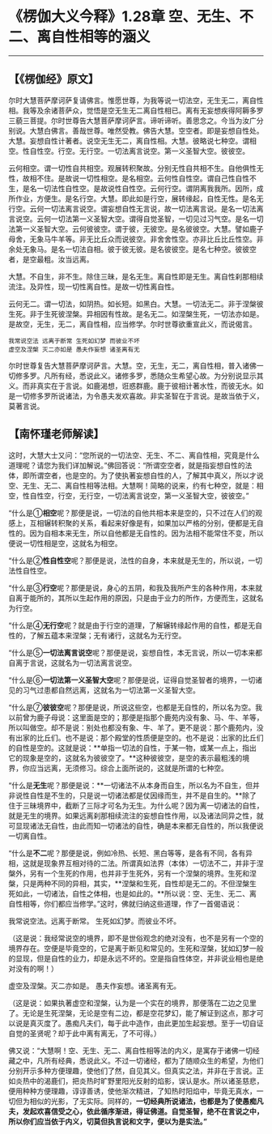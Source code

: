 # 《楞伽大义今释》1.28章 空、无生、不二、离自性相等的涵义

------

## 【《楞伽经》原文】

尔时大慧菩萨摩诃萨复请佛言。惟愿世尊，为我等说一切法空，无生无二，离自性相。我等及余诸菩萨众，觉悟是空无生无二离自性相已。离有无妄想疾得阿耨多罗三藐三菩提。尔时世尊告大慧菩萨摩诃萨言。谛听谛听。善思念之。今当为汝广分别说。大慧白佛言。善哉世尊。唯然受教。佛告大慧。空空者。即是妄想自性处。大慧。妄想自性计著者。说空无生无二，离自性相。大慧。彼略说七种空。谓相空。性自性空。行空。无行空。一切法离言说空。第一义圣智大空。彼彼空。

云何相空。谓一切性自共相空。观展转积聚故。分别无性自共相不生。自他俱性无性，故相不住。是故说一切性相空。是名相空。云何性自性空。谓自己性自性不生，是名一切法性自性空。是故说性自性空。云何行空。谓阴离我我所。因所，成所作业，方便生。是名行空。大慧。即此如是行空，展转缘起，自性无性。是名无行空。云何一切法离言说空。谓妄想自性无言说，故一切法离言说。是名一切法离言说空。云何一切法第一义圣智大空。谓得自觉圣智，一切见过习气空。是名一切法第一义圣智大空。云何彼彼空。谓于彼，无彼空。是名彼彼空。大慧。譬如鹿子母舍，无象马牛羊等。非无比丘众而说彼空。非舍舍性空。亦非比丘比丘性空。非余处无象马。是名一切法自相。彼于彼无彼。是名彼彼空。是名七种空。彼彼空者，是空最粗。汝当远离。

大慧。不自生，非不生。除住三昧，是名无生。离自性即是无生。离自性刹那相续流注。及异性，现一切性离自性。是故一切性离自性。

云何无二。谓一切法，如阴热。如长短。如黑白。大慧。一切法无二。非于涅槃彼生死。非于生死彼涅槃。异相因有性故。是名无二。如涅槃生死，一切法亦如是。是故空，无生，无二，离自性相，应当修学。尔时世尊欲重宣此义，而说偈言。

```
我常说空法 远离于断常 生死如幻梦 而彼业不坏
虚空及涅槃 灭二亦如是 愚夫作妄想 诸圣离有无
```

尔时世尊复告大慧菩萨摩诃萨言。大慧。空，无生，无二，离自性相，普入诸佛一切修多罗。凡所有经，悉说此义。诸修多罗，悉随众生希望心故。为分别说显示其义。而非真实在于言说。如鹿渴想，诳惑群鹿。鹿于彼相计著水性，而彼无水。如是一切修多罗所说诸法，为令愚夫发欢喜故。非实圣智在于言说。是故当依于义，莫著言说。

## 【南怀瑾老师解读】

这时，大慧大士又问：“您所说的一切法空、无生、不二、离自性相，究竟是什么道理呢？请您为我们详加解说。”佛回答说：“所谓空空者，就是指妄想自性的法体，即所谓空者，也是空的。为了使执著妄想自性的人，了解其中真义，所以才说空、无生、无二、离自性相等法相。大慧啊！简略的说来，约有七种空，就是：相空，性自性空，行空，无行空，一切法离言说空，第一义圣智大空，彼彼空。”

“什么是①**相空**呢？那便是说，一切法的自他共相本来是空的，只不过在人们的观感上，互相辗转积聚的关系，看起来好像是有，如果加以严格的分别，便都是无自性的。因为自相本来无生，所以自他都是无自性的。因为法相不能常住不变，所以便说一切性相是空，这就名为相空。

“什么是②**性自性空**呢？那便是说，法性的自身，本来就是无生的，所以说，一切法性自性空。

“什么是③**行空**呢？那便是说，身心的五阴，和我及我所产生的各种作用，本来就自离于能所的，其所以生起作用的原因，只是由于业力的所作，方便而生，这就名为行空。

“什么是④**无行空**呢？就是由于行空的道理，了解辗转缘起作用的自性，都是无自性的，了解五蕴本来涅槃；无有诸行，这就名为无行空。

“什么是⑤**一切法离言说空**呢？那便是说，妄想自性，本无言说，所以一切本来都自离于言说，这就名为一切法离言说空。

“什么是⑥**一切法第一义圣智大空**呢？那便是说，证得自觉圣智者的境界，一切诸见的习气过患都自然远离，这就名为一切法第一义圣智大空。

“什么是⑦**彼彼空**呢？那便是说，所说这些空，也都是无自性的，所以名为空。我以前曾为鹿子母说：这里面是空的；那便是指那个鹿苑内没有象、马、牛、羊等，所以叫做空。却不是说：别处也都没有象、牛、羊了。更不是说：那个鹿苑内，没有出家的比丘们。也不是说：那个殿堂的性质便是空的。也不是说：出家的比丘们的自性是空的。这就是说：**单指一切法的自性，于某一物，或某一点上，指出它的现象是空的，这就名为彼彼空了。**这种彼彼空，是空的表示最粗浅的境界，你应当远离，无须修习。综合上面所说的，这就是所谓的七种空。

“什么是**无生**呢？那便是说：**一切诸法不从本身而自生，所以名为不自生，但并非说性自性是不生的，只是说一切诸法都是仗因缘而生，并不是自生的。**除了住于三昧境界中，截断了三际才可名为无生。为什么呢？因为离一切诸法的自性，就是无生的境界。如果远离刹那相续流注的妄想自性作用，以及诸法同异之性，就可显现诸法无自性，由此而知一切诸法的自性，确是本来都无自性的，所以我便说一切离自性。

“什么是**不二**呢？那便是说，例如冷热、长短、黑白等等，是各有不同，各有异相，这就是现象界互相对待的二法。所谓真如法界（本体）一切法不二，并非于涅槃外，另有一个生死的作用，也并非于生死外，另有一个涅槃的境界。生死和涅槃，只是两种不同的异相，其实，**涅槃和生死，自性却是无二的。不但涅槃生死如此，一切诸法，自性之体相，也是如此的。**所以说：空、无生、无二、离自性相等，你们都应当修学。”这时，佛就归纳这些道理，作了一首偈语说：

我常说空法。远离于断常。 生死如幻梦。而彼业不坏。

（这是说：我经常说空的境界，即不是世俗观念的绝对没有，也不是另有一个空的境界存在。空便是毕竟空的，它是离于断见和常见的。生死和涅槃，犹如幻梦一般的显现，但是自性的业力，却是永远不坏的。空是指自性体空，并非说业相也是绝对没有的啊！）

虚空及涅槃。灭二亦如是。 愚夫作妄想。诸圣离有无。

（这是说：如果执著虚空和涅槃，认为是一个实在的境界，那便落在二边之见里了。无论是生死涅槃，无论是空有二边，都是空花梦幻，能了解证到这点，那才可以说是真灭度了。愚痴凡夫们，每于此中造作，由此更加生起妄想。至于一切自证自觉的圣贤呢？却于此中离有离无，了不可得。）

佛又说：“大慧啊！空、无生、无二、离自性相等法的内义，是寓存于诸佛一切经藏之中，凡所有经典，悉说此义。不过一切诸经，都为了随顺众生的希望，为他们分别开示多种方便理趣，使他们了然，自见其义。但真实之法，并非在于言说。正如炎热中的渴鹿们，把炎热时旷野里阳光反射的焰影，误认是水。所以诸圣慈悲，便用种种方便理趣，谆谆善诱，使他渐次精进，了知热时阳焰中，毕竟无真水，一切但为相似的光影，了无实际。同样的，**一切经典所说诸法，也都是为了使愚痴凡夫，发起欢喜信受之心，依此循序渐进，得证佛道。自觉圣智，绝不在言说之中，所以你们应当依于内义，切莫但执言说和文字，便以为是实法。”**

